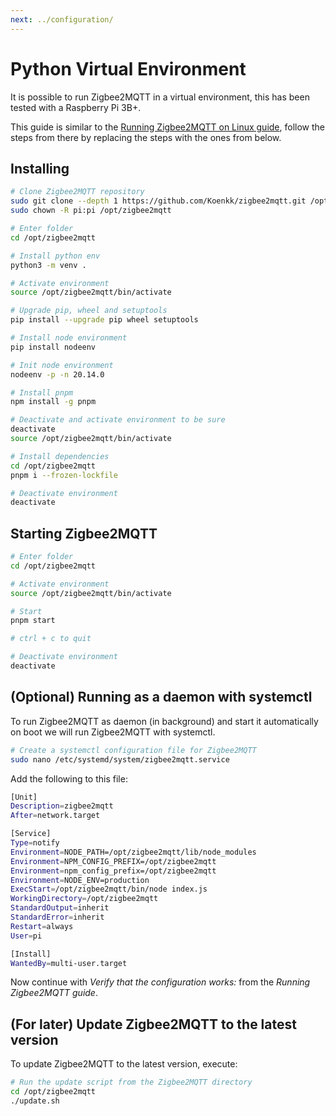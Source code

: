 ```yaml
---
next: ../configuration/
---
```


# Python Virtual Environment

It is possible to run Zigbee2MQTT in a virtual environment, this has been tested with a Raspberry Pi 3B+.

This guide is similar to the [Running Zigbee2MQTT on Linux guide](./01_linux.md), follow the steps from there by replacing the steps with the ones from below.

## Installing

```bash
# Clone Zigbee2MQTT repository
sudo git clone --depth 1 https://github.com/Koenkk/zigbee2mqtt.git /opt/zigbee2mqtt
sudo chown -R pi:pi /opt/zigbee2mqtt

# Enter folder
cd /opt/zigbee2mqtt

# Install python env
python3 -m venv .

# Activate environment
source /opt/zigbee2mqtt/bin/activate

# Upgrade pip, wheel and setuptools
pip install --upgrade pip wheel setuptools

# Install node environment
pip install nodeenv

# Init node environment
nodeenv -p -n 20.14.0

# Install pnpm
npm install -g pnpm

# Deactivate and activate environment to be sure
deactivate
source /opt/zigbee2mqtt/bin/activate

# Install dependencies
cd /opt/zigbee2mqtt
pnpm i --frozen-lockfile

# Deactivate environment
deactivate
```

## Starting Zigbee2MQTT

```bash
# Enter folder
cd /opt/zigbee2mqtt

# Activate environment
source /opt/zigbee2mqtt/bin/activate

# Start
pnpm start

# ctrl + c to quit

# Deactivate environment
deactivate
```

## (Optional) Running as a daemon with systemctl

To run Zigbee2MQTT as daemon (in background) and start it automatically on boot we will run Zigbee2MQTT with systemctl.

```bash
# Create a systemctl configuration file for Zigbee2MQTT
sudo nano /etc/systemd/system/zigbee2mqtt.service
```

Add the following to this file:

```bash
[Unit]
Description=zigbee2mqtt
After=network.target

[Service]
Type=notify
Environment=NODE_PATH=/opt/zigbee2mqtt/lib/node_modules
Environment=NPM_CONFIG_PREFIX=/opt/zigbee2mqtt
Environment=npm_config_prefix=/opt/zigbee2mqtt
Environment=NODE_ENV=production
ExecStart=/opt/zigbee2mqtt/bin/node index.js
WorkingDirectory=/opt/zigbee2mqtt
StandardOutput=inherit
StandardError=inherit
Restart=always
User=pi

[Install]
WantedBy=multi-user.target
```

Now continue with _Verify that the configuration works:_ from the _Running Zigbee2MQTT guide_.

## (For later) Update Zigbee2MQTT to the latest version

To update Zigbee2MQTT to the latest version, execute:

```sh
# Run the update script from the Zigbee2MQTT directory
cd /opt/zigbee2mqtt
./update.sh
```
